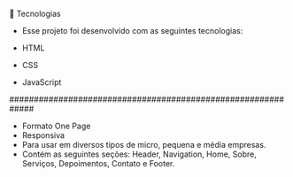 🚀 Tecnologias
* Esse projeto foi desenvolvido com as seguintes tecnologias:

* HTML
* CSS
* JavaScript

#############################################################
* Formato One Page
* Responsiva
* Para usar em diversos tipos de micro, pequena e média empresas.
* Contém as seguintes seções: Header, Navigation, Home, Sobre, Serviços, Depoimentos, Contato e Footer.
